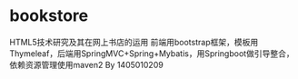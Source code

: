 # bookstore
HTML5技术研究及其在网上书店的运用
前端用bootstrap框架，模板用Thymeleaf，后端用SpringMVC+Spring+Mybatis，用Springboot做引导整合，依赖资源管理使用maven2
    By 1405010209 
